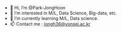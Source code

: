- 👋 Hi, I’m @Park-JongHoon
- 👀 I’m interested in M/L, Data Science, Big-data, etc.
- 🌱 I’m currently learning M/L, Data science.
- 📫 Contact me : jongh36@yonsei.ac.kr

<!---
Park-JongHoon/Park-JongHoon is a ✨ special ✨ repository because its `README.md` (this file) appears on your GitHub profile.
You can click the Preview link to take a look at your changes.
--->
